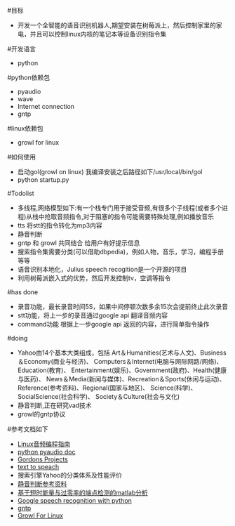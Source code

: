 #目标
* 开发一个全智能的语音识别机器人,期望安装在树莓派上，然后控制家里的家电，并且可以控制linux内核的笔记本等设备识别指令集

#开发语言
* python

#python依赖包
* pyaudio
* wave
* Internet connection
* gntp

#linux依赖包
* growl for linux

#如何使用
* 启动gol(growl on linux) 我编译安装之后路径如下/usr/local/bin/gol
* python startup.py

#Todolist

* 多线程,网络模型如下:有一个栈专门用于接受音频,有很多个子线程(或者多个进程)从栈中抢取音频指令,对于阻塞的指令可能需要特殊处理,例如播放音乐
* tts 将stt的指令转化为mp3内容
* 静音判断
* gntp 和 growl 共同结合 给用户有好提示信息
* 搜索指令集需要分类(可以借助dbpedia)，例如人物，音乐，学习，编程手册等等
* 语音识别本地化，Julius speech recogition是一个开源的项目
* 利用树莓派嵌入式的优势，然后开发控制tv，空调等指令

#has done
* 录音功能，最长录音时间5S，如果中间停顿次数多余15次会提前终止此次录音
* stt功能，将上一步的录音通过google api 翻译音频内容
* command功能 根据上一步google api 返回的内容，进行简单指令操作

#doing
* Yahoo由14个基本大类组成，包括
    Art＆Humanities(艺术与人文)、Business＆Economy(商业与经济)、
    Computers＆Internet(电脑与网际网路/网络)、Education(教育)、
    Entertainment(娱乐)、Government(政府)、Health(健康与医药)、
    News＆Media(新闻与媒体)、Recreation＆Sports(休闲与运动)、
    Reference(参考资料)、Regional(国家与地区)、
    Science(科学)、SocialScience(社会科学)、
    Society＆Culture(社会与文化)
* 静音判断,正在研究vad技术
* growl的gntp协议

#参考文档如下
* [Linux音频编程指南](http://www.ibm.com/developerworks/cn/linux/l-audio/index.html)
* [python pyaudio doc](http://people.csail.mit.edu/hubert/pyaudio/#docs)
* [Gordons Projects](https://projects.drogon.net/raspberry-pi/wiringpi/)
* [text to speach](http://translate.google.com/translate_tts?q=%E6%AC%A2%E8%BF%8E%E5%85%89%E4%B8%B4%E4%B8%83%E5%93%A5%E7%9A%84%E5%8D%9A%E5%AE%A2&tl=zh-CN)
* 搜索引擎Yahoo的分类体系及性能评价
* [静音判断参考资料](http://ibillxia.github.io/blog/2013/05/22/audio-signal-processing-time-domain-Voice-Activity-Detection/)
* [基于短时能量与过零率的端点检测的matlab分析 ](http://blog.csdn.net/ziyuzhao123/article/details/8932336)
* [Google speech recognition with python](http://campus.albion.edu/squirrel/2012/03/01/google-speech-recognition-with-python/)
* [gntp](https://github.com/kfdm/gntp)
* [Growl For Linux](https://github.com/apanly/growl-for-linux)
